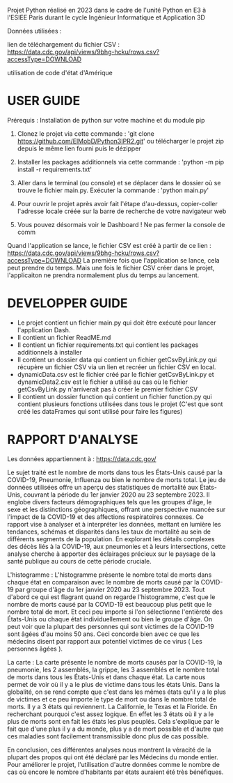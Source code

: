 Projet Python réalisé en 2023 dans le cadre de l'unité Python en E3 à l'ESIEE Paris durant le cycle Ingénieur Informatique et Application 3D



Données utilisées :



lien de téléchargement du fichier CSV : https://data.cdc.gov/api/views/9bhg-hcku/rows.csv?accessType=DOWNLOAD

utilisation de code d'état d'Amérique





# USER GUIDE



Prérequis : Installation de python sur votre machine et du module pip



1. Clonez le projet via cette commande : 'git clone https://github.com/ElMobD/Python3IPR2.git' ou télécharger le projet zip depuis le même lien fourni puis le dézipper



2. Installer les packages additionnels via cette commande : 'python -m pip install -r requirements.txt'



3. Aller dans le terminal (ou console) et se déplacer dans le dossier où se trouve le fichier main.py. Exécuter la commande : 'python main.py'



4. Pour ouvrir le projet après avoir fait l'étape d'au-dessus, copier-coller l'adresse locale créée sur la barre de recherche de votre navigateur web



5. Vous pouvez désormais voir le Dashboard ! Ne pas fermer la console de comm

Quand l'application se lance, le fichier CSV est créé à partir de ce lien : https://data.cdc.gov/api/views/9bhg-hcku/rows.csv?accessType=DOWNLOAD
La première fois que l'application se lance, cela peut prendre du temps. Mais une fois le fichier CSV créer dans le projet, l'applicaiton ne prendra normalement plus du temps au lancement. 

# DEVELOPPER GUIDE

- Le projet contient un fichier main.py qui doit être exécuté pour lancer l'application Dash. 
- Il contient un fichier ReadME.md
- Il contient un fichier requirements.txt qui contient les packages additionnels à installer
- Il contient un dossier data qui contient un fichier getCsvByLink.py qui récupère un fichier CSV via un lien et recréer un fichier CSV en local. 
- dynamicData.csv est le fichier créé par le fichier getCsvByLink.py et dynamicData2.csv est le fichier a utilisé au cas où le fichier getCsvByLink.py n'arriverait pas à créer le premier fichier CSV
- Il contient un dossier function qui contient un fichier function.py qui contient plusieurs fonctions utilisées dans tous le projet (C'est que sont créé les dataFrames qui sont utilisé pour faire les figures)


# RAPPORT D'ANALYSE

Les données appartiennent à : https://data.cdc.gov/

Le sujet traité est le nombre de morts dans tous les États-Unis causé par la COVID-19, Pneumonie, Influenza ou bien le nombre de morts total.
Le jeu de données utilisées offre un aperçu des statistiques de mortalité aux États-Unis, couvrant la période du 1er janvier 2020 au 23 septembre 2023.
Il englobe divers facteurs démographiques tels que les groupes d'âge, le sexe et les distinctions géographiques, offrant une perspective nuancée sur l'impact de la COVID-19 et des affections respiratoires connexes. Ce rapport vise à analyser et à interpréter les données, mettant en lumière les tendances, schémas et disparités dans les taux de mortalité au sein de différents segments de la population.
En explorant les détails complexes des décès liés à la COVID-19, aux pneumonies et à leurs intersections, cette analyse cherche à apporter des éclairages précieux sur le paysage de la santé publique au cours de cette période cruciale.

L'histogramme : L'histogramme présente le nombre total de morts dans chaque état en comparaison avec le nombre de morts causé par la COVID-19 par groupe d'âge du 1er janvier 2020 au 23 septembre 2023.
Tout d'abord ce qui est flagrant quand on regarde l'histogramme, c'est que le nombre de morts causé par la COVID-19 est beaucoup plus petit que le nombre total de mort.
Et ceci peu importe si l'on sélectionne l'entièreté des États-Unis ou chaque état individuellement ou bien le groupe d'âge.
On peut voir que la plupart des personnes qui sont victimes de la COVID-19 sont âgées d'au moins 50 ans.
Ceci concorde bien avec ce que les médecins disent par rapport aux potentiel victimes de ce virus ( Les personnes âgées ).

La carte : La carte présente le nombre de morts causés par la COVID-19, la pneumonie, les 2 assemblés, la grippe, les 3 assemblés et le nombre total de morts dans tous les États-Unis et dans chaque état.
La carte nous permet de voir où il y a le plus de victime dans tous les états Unis.
Dans la globalité, on se rend compte que c'est dans les mêmes états qu'il y a le plus de victimes et ce peu importe le type de mort ou dans le nombre total de morts.
Il y a 3 états qui reviennent. La Californie, le Texas et la Floride. En recherchant pourquoi c'est assez logique.
En effet les 3 états où il y a le plus de morts sont en fait les états les plus peuplés.
Cela s'explique par le fait que d'une plus il y a du monde, plus y a de mort possible et d'autre que ces maladies sont facilement transmissible donc plus de cas possible.

En conclusion, ces différentes analyses nous montrent la véracité de la plupart des propos qui ont été déclaré par les Médecins du monde entier.
Pour améliorer le projet, l'utilisation d'autre données comme le nombre de cas où encore le nombre d'habitants par états auraient été très bénéfiques.
